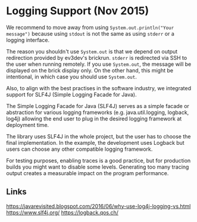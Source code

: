 # Logging Support (Nov 2015)

We recommend to move away from using `System.out.println("Your message")`
because using `stdout` is not the same as using `stderr` or a logging interface.

The reason you shouldn't use `System.out` is that we depend on output redirection
provided by ev3dev's brickrun. `stderr` is redirected via SSH to the user
when running remotely. If you use `System.out`, the message will be
displayed on the brick display only. On the other hand, this might
be intentional, in which case you should use `System.out`.

Also, to align with the best practises in the software industry, we
integrated support for SLF4J (Simple Logging Facade for Java).

The Simple Logging Facade for Java (SLF4J) serves as
a simple facade or abstraction for various logging frameworks
(e.g. java.util.logging, logback, log4j) allowing
the end user to plug in the desired logging framework at deployment time.

The library uses SLF4J in the whole project, but the user has to
choose the final implementation. In the example, the development uses
Logback but users can choose any other compatible logging framework.

For testing purposes, enabling traces is a good practice, but for
production builds you might want to disable some levels.
Generating too many tracing output creates a measurable impact on the program performance.

## Links

https://javarevisited.blogspot.com/2016/06/why-use-log4j-logging-vs.html
https://www.slf4j.org/
https://logback.qos.ch/

